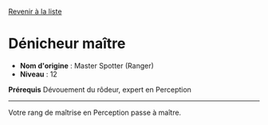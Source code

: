 [Revenir à la liste](list.md)

# Dénicheur maître

 * **Nom d'origine** : Master Spotter (Ranger)
 * **Niveau** : 12


<p><strong>Prérequis</strong> Dévouement du rôdeur, expert en Perception</p>
<hr>
<p>Votre rang de maîtrise en Perception passe à maître.</p>